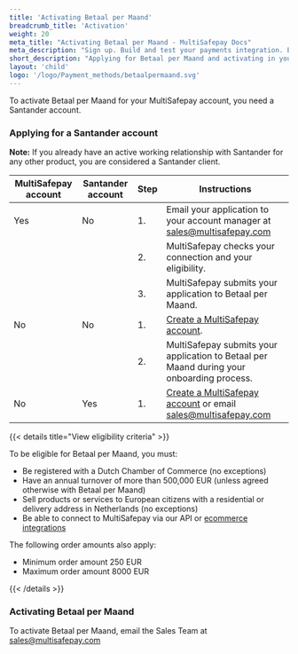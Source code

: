 ```yaml
---
title: 'Activating Betaal per Maand'
breadcrumb_title: 'Activation'
weight: 20
meta_title: "Activating Betaal per Maand - MultiSafepay Docs"
meta_description: "Sign up. Build and test your payments integration. Explore our products and services. Use our API Reference, SDKs, and wrappers. Get support."
short_description: "Applying for Betaal per Maand and activating in your MultiSafepay account"
layout: 'child'
logo: '/logo/Payment_methods/betaalpermaand.svg'
---
```


To activate Betaal per Maand for your MultiSafepay account, you need a Santander account.

### Applying for a Santander account

**Note:** If you already have an active working relationship with Santander for any other product, you are considered a Santander client.

| MultiSafepay account | Santander account | Step | Instructions |
|---|---|---|---|
| Yes   | No  | 1. | Email your application to your account manager at <sales@multisafepay.com> |
|   |  | 2. | MultiSafepay checks your connection and your eligibility. |
|   |  | 3. | MultiSafepay submits your application to Betaal per Maand. |
| No  | No | 1. | [Create a MultiSafepay account](/getting-started/). |
|   |  | 2. | MultiSafepay submits your application to Betaal per Maand during your onboarding process. |
| No  | Yes | 1. | [Create a MultiSafepay account](/getting-started/) or email <sales@multisafepay.com> |

{{< details title="View eligibility criteria" >}}

To be eligible for Betaal per Maand, you must:

- Be registered with a Dutch Chamber of Commerce (no exceptions)
- Have an annual turnover of more than 500,000 EUR (unless agreed otherwise with Betaal per Maand)
- Sell products or services to European citizens with a residential or delivery address in Netherlands (no exceptions)
- Be able to connect to MultiSafepay via our API or [ecommerce integrations](/payments/integrations/ecommerce-platforms/)

The following order amounts also apply:

- Minimum order amount 250 EUR
- Maximum order amount 8000 EUR

{{< /details >}}

### Activating Betaal per Maand

To activate Betaal per Maand, email the Sales Team at <sales@multisafepay.com>
